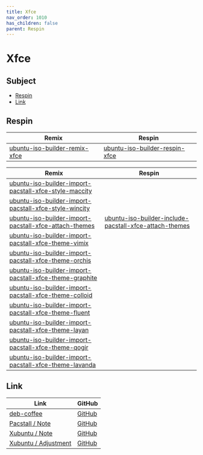 ```yaml
---
title: Xfce
nav_order: 1010
has_children: false
parent: Respin
---
```



# Xfce




## Subject

* [Respin](#respin)
* [Link](#link)



## Respin

| Remix  | Respin |
| ------ | ------ |
| [ubuntu-iso-builder-remix-xfce](https://github.com/samwhelp/ubuntu-iso-builder-remix-xfce) | [ubuntu-iso-builder-respin-xfce](https://github.com/samwhelp/ubuntu-iso-builder-respin-xfce) |


| Remix  | Respin |
| ------ | ------ |
| [ubuntu-iso-builder-import-pacstall-xfce-style-maccity](https://github.com/samwhelp/ubuntu-iso-builder-import-pacstall-xfce-style-maccity) |  |
| [ubuntu-iso-builder-import-pacstall-xfce-style-wincity](https://github.com/samwhelp/ubuntu-iso-builder-import-pacstall-xfce-style-wincity) |  |
| [ubuntu-iso-builder-import-pacstall-xfce-attach-themes](https://github.com/samwhelp/ubuntu-iso-builder-import-pacstall-xfce-attach-themes) | [ubuntu-iso-builder-include-pacstall-xfce-attach-themes](https://github.com/samwhelp/ubuntu-iso-builder-include-pacstall-xfce-attach-themes) |
| [ubuntu-iso-builder-import-pacstall-xfce-theme-vimix](https://github.com/samwhelp/ubuntu-iso-builder-import-pacstall-xfce-theme-vimix) |  |
| [ubuntu-iso-builder-import-pacstall-xfce-theme-orchis](https://github.com/samwhelp/ubuntu-iso-builder-import-pacstall-xfce-theme-orchis) |  |
| [ubuntu-iso-builder-import-pacstall-xfce-theme-graphite](https://github.com/samwhelp/ubuntu-iso-builder-import-pacstall-xfce-theme-graphite) |  |
| [ubuntu-iso-builder-import-pacstall-xfce-theme-colloid](https://github.com/samwhelp/ubuntu-iso-builder-import-pacstall-xfce-theme-colloid) |  |
| [ubuntu-iso-builder-import-pacstall-xfce-theme-fluent](https://github.com/samwhelp/ubuntu-iso-builder-import-pacstall-xfce-theme-fluent) |  |
| [ubuntu-iso-builder-import-pacstall-xfce-theme-layan](https://github.com/samwhelp/ubuntu-iso-builder-import-pacstall-xfce-theme-layan) |  |
| [ubuntu-iso-builder-import-pacstall-xfce-theme-qogir](https://github.com/samwhelp/ubuntu-iso-builder-import-pacstall-xfce-theme-qogir) |  |
| [ubuntu-iso-builder-import-pacstall-xfce-theme-lavanda](https://github.com/samwhelp/ubuntu-iso-builder-import-pacstall-xfce-theme-lavanda) |  |




## Link

| Link | GitHub |
| ---- | ------ |
| [deb-coffee](https://samwhelp.github.io/deb-coffee/) | [GitHub](https://github.com/samwhelp/deb-coffee) |
| [Pacstall / Note](https://samwhelp.github.io/note-about-pacstall/) | [GitHub](https://github.com/samwhelp/note-about-pacstall) |
| [Xubuntu / Note](https://samwhelp.github.io/note-about-xubuntu/) | [GitHub](https://github.com/samwhelp/note-about-xubuntu) |
| [Xubuntu / Adjustment](https://samwhelp.github.io/xubuntu-adjustment/) | [GitHub](https://github.com/samwhelp/xubuntu-adjustment) |
